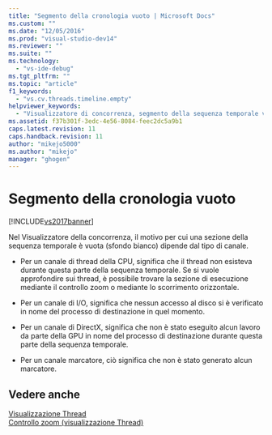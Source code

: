 ```yaml
---
title: "Segmento della cronologia vuoto | Microsoft Docs"
ms.custom: ""
ms.date: "12/05/2016"
ms.prod: "visual-studio-dev14"
ms.reviewer: ""
ms.suite: ""
ms.technology: 
  - "vs-ide-debug"
ms.tgt_pltfrm: ""
ms.topic: "article"
f1_keywords: 
  - "vs.cv.threads.timeline.empty"
helpviewer_keywords: 
  - "Visualizzatore di concorrenza, segmento della sequenza temporale vuoto"
ms.assetid: f37b301f-3edc-4e56-8084-feec2dc5a9b1
caps.latest.revision: 11
caps.handback.revision: 11
author: "mikejo5000"
ms.author: "mikejo"
manager: "ghogen"
---
```

# Segmento della cronologia vuoto
[!INCLUDE[vs2017banner](../code-quality/includes/vs2017banner.md)]

Nel Visualizzatore della concorrenza, il motivo per cui una sezione della sequenza temporale è vuota \(sfondo bianco\) dipende dal tipo di canale.  
  
-   Per un canale di thread della CPU, significa che il thread non esisteva durante questa parte della sequenza temporale.  Se si vuole approfondire sui thread, è possibile trovare la sezione di esecuzione mediante il controllo zoom o mediante lo scorrimento orizzontale.  
  
-   Per un canale di I\/O, significa che nessun accesso al disco si è verificato in nome del processo di destinazione in quel momento.  
  
-   Per un canale di DirectX, significa che non è stato eseguito alcun lavoro da parte della GPU in nome del processo di destinazione durante questa parte della sequenza temporale.  
  
-   Per un canale marcatore, ciò significa che non è stato generato alcun marcatore.  
  
## Vedere anche  
 [Visualizzazione Thread](../profiling/threads-view-parallel-performance.md)   
 [Controllo zoom \(visualizzazione Thread\)](../profiling/zoom-control-threads-view.md)